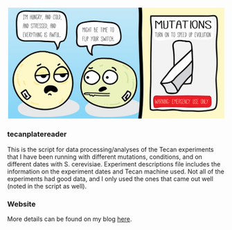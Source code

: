 <p align="center">
  <img src="https://github.com/graceyraspberry/tecanplatereader/blob/master/BacteriaComicBeatrice-02_web.png" width="500">
</p>

### tecanplatereader
This is the script for data processing/analyses of the Tecan experiments that I have been running with different mutations, conditions, and on different dates with S. cerevisiae. Experiment descriptions file includes the information on the experiment dates and Tecan machine used. Not all of the experiments had good data, and I only used the ones that came out well (noted in the script as well).

### Website
More details can be found on my blog [here](https://yeastexperimentalevolution.wordpress.com/category/graces-lab-notebook/). 
 
